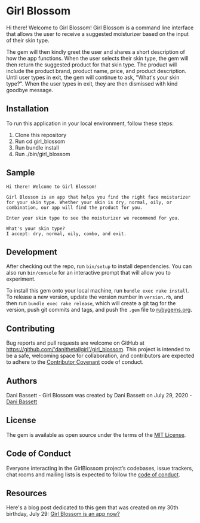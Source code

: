 # Girl Blossom

Hi there! Welcome to Girl Blossom! Girl Blossom is a command line interface that allows the user to receive a suggested moisturizer based on the input of their skin type.

The gem will then kindly greet the user and shares a short description of how the app functions. When the user selects their skin type, the gem will then return the suggested product for that skin type. The product will include the product brand, product name, price, and product description. Until user types in exit, the gem will continue to ask, "What's your skin type?". When the user types in exit, they are then dismissed with kind goodbye message.

## Installation
    
To run this application in your local environment, follow these steps:

1. Clone this repository
2. Run cd girl_blossom
3. Run bundle install
4. Run ./bin/girl_blossom

## Sample
```
Hi there! Welcome to Girl Blossom!

Girl Blossom is an app that helps you find the right face moisturizer for your skin type. Whether your skin is dry, normal, oily, or combination, our app will find the product for you.

Enter your skin type to see the moisturizer we recommend for you.

What's your skin type?
I accept: dry, normal, oily, combo, and exit.
```

## Development

After checking out the repo, run `bin/setup` to install dependencies. You can also run `bin/console` for an interactive prompt that will allow you to experiment.

To install this gem onto your local machine, run `bundle exec rake install`. To release a new version, update the version number in `version.rb`, and then run `bundle exec rake release`, which will create a git tag for the version, push git commits and tags, and push the `.gem` file to [rubygems.org](https://rubygems.org).

## Contributing

Bug reports and pull requests are welcome on GitHub at https://github.com/'danithetallgirl'/girl_blossom. This project is intended to be a safe, welcoming space for collaboration, and contributors are expected to adhere to the [Contributor Covenant](http://contributor-covenant.org) code of conduct.

## Authors

Dani Bassett - Girl Blossom was created by Dani Bassett on July 29, 2020 - [Dani Bassett](https://github.com/danithetallgirl)

## License

The gem is available as open source under the terms of the [MIT License](https://opensource.org/licenses/MIT).

## Code of Conduct

Everyone interacting in the GirlBlossom project’s codebases, issue trackers, chat rooms and mailing lists is expected to follow the [code of conduct](https://github.com/'danithetallgirl'/girl_blossom/blob/master/CODE_OF_CONDUCT.md).

## Resources
Here's a blog post dedicated to this gem that was created on my 30th birthday, July 29:
[Girl Blossom is an app now?](https://www.danithetallgirl.com/blog/girl-blossom-is-an-app-now)

